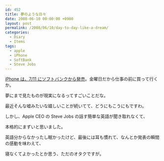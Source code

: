 ```yaml
---
id: 452
title: 夢のような日々
date: 2008-06-10 00:00:00 +0900
layout: post
permalink: /2008/06/10/day-to-day-like-a-dream/
categories:
  - Diary
  - Items
tags:
  - apple
  - iPhone
  - SoftBank
  - Steve Jobs
---
```

[iPhone は、7/11 にソフトバンクから発売](http://www.softbankmobile.co.jp/ja/news/press/2008/20080610_01/index.html)。金曜日だから仕事の前に買って行くか。
  
夢にまで見たものが現実になるってすごいことだな。
  
最近そんな嘘みたいな嬉しいことが続いてて、どうにもこうにもですわ。

しかし、Apple CEO の Steve Jobs の話す簡単な英語が聞き取れなくて、
  
本格的にまずいと思いました。
  
英語分からなかったし眠かったけど、最後には耳も慣れて、なんとか発表の瞬間の感動を味わえて、
  
寝なくてよかったとか思う、ただのオタクですが。
